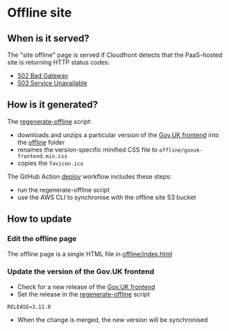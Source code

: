 # Offline site

## When is it served?

The "site offline" page is served if Cloudfront detects that the PaaS-hosted site is returning HTTP status codes:
- [502 Bad Gateway](https://developer.mozilla.org/en-US/docs/Web/HTTP/Status/502)
- [503 Service Unavailable](https://developer.mozilla.org/en-US/docs/Web/HTTP/Status/503)

## How is it generated?

The [regenerate-offline](../bin/regenerate-offline) script:

- downloads and unzips a particular version of the [Gov.UK frontend](https://github.com/alphagov/govuk-frontend/releases/) into the [offline](../offline) folder
- renames the version-specific minified CSS file to `offline/govuk-frontend.min.css`
- copies the `favicon.ico`

The GitHub Action [deploy](../.github/workflows/deploy.yml) workflow includes these steps:
- run the regenerate-offline script
- use the AWS CLI to synchronise with the offline site S3 bucket

## How to update

### Edit the offline page

The offline page is a single HTML file in [offline/index.html](../offline/index.html)

### Update the version of the Gov.UK frontend

- Check for a new release of the [Gov.UK frontend](https://github.com/alphagov/govuk-frontend/releases/)
- Set the release in the [regenerate-offline](../bin/regenerate-offline) script
```
RELEASE=3.11.0
```
- When the change is merged, the new version will be synchronised
